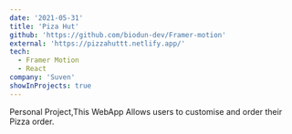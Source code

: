 ```yaml
---
date: '2021-05-31'
title: 'Piza Hut'
github: 'https://github.com/biodun-dev/Framer-motion'
external: 'https://pizzahuttt.netlify.app/'
tech:
  - Framer Motion
  - React
company: 'Suven'
showInProjects: true
---
```


Personal Project,This WebApp Allows users to customise and order their Pizza order.
